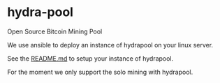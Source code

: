 # hydra-pool
Open Source Bitcoin Mining Pool

We use ansible to deploy an instance of hydrapool on your linux server.

See the [README.md](./ansible/README.md) to setup your instance of hydrapool.

For the moment we only support the solo mining with hydrapool.
